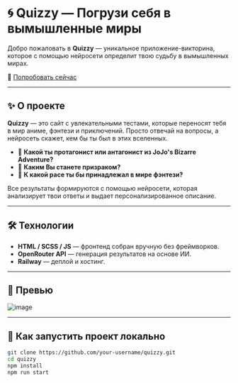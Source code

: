 # 🌀 Quizzy — Погрузи себя в вымышленные миры

Добро пожаловать в **Quizzy** — уникальное приложение-викторина, которое с помощью нейросети определит твою судьбу в вымышленных мирах.

🔗 [Попробовать сейчас](https://quizzy-six-eta.vercel.app/)

---

## ✨ О проекте

**Quizzy** — это сайт с увлекательными тестами, которые переносят тебя в мир аниме, фэнтези и приключений. Просто отвечай на вопросы, а нейросеть скажет, кем бы ты был в этих вселенных.

- 👑 **Какой ты протагонист или антагонист из JoJo's Bizarre Adventure?**
- 👻 **Каким Вы станете призраком?**
- 🐉 **К какой расе ты бы принадлежал в мире фэнтези?**

Все результаты формируются с помощью нейросети, которая анализирует твои ответы и выдает персонализированное описание.

---

## 🛠️ Технологии

- **HTML / SCSS / JS** — фронтенд собран вручную без фреймворков.
- **OpenRouter API** — генерация результатов на основе ИИ.
- **Railway** — деплой и хостинг.

---

## 📸 Превью

![image](https://github.com/user-attachments/assets/be91a57e-c2b2-4530-a103-3aa3e73209eb)


---

## 🚀 Как запустить проект локально

```bash
git clone https://github.com/your-username/quizzy.git
cd quizzy
npm install
npm run start
